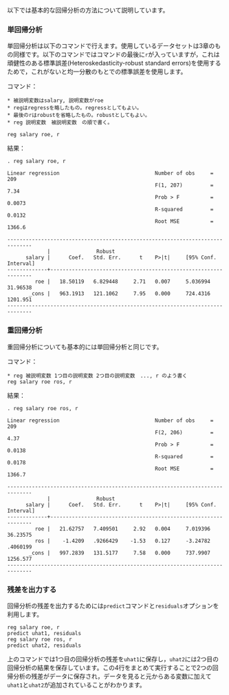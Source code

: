 以下では基本的な回帰分析の方法について説明しています。

### 単回帰分析

単回帰分析は以下のコマンドで行えます。使用しているデータセットは3章のもの同様です。以下のコマンドではコマンドの最後に`r`が入っていますが，これは頑健性のある標準誤差(Heteroskedasticity-robust standard errors)を使用するためで，これがないと均一分散のもとでの標準誤差を使用します。

コマンド：
```
* 被説明変数はsalary, 説明変数がroe
* regはregressを略したもの。regressとしてもよい。
* 最後のrはrobustを省略したもの。robustとしてもよい。
* reg 説明変数　被説明変数　の順で書く。

reg salary roe, r
```

結果：
```
. reg salary roe, r

Linear regression                               Number of obs     =        209
                                                F(1, 207)         =       7.34
                                                Prob > F          =     0.0073
                                                R-squared         =     0.0132
                                                Root MSE          =     1366.6

------------------------------------------------------------------------------
             |               Robust
      salary |      Coef.   Std. Err.      t    P>|t|     [95% Conf. Interval]
-------------+----------------------------------------------------------------
         roe |   18.50119   6.829448     2.71   0.007     5.036994    31.96538
       _cons |   963.1913   121.1062     7.95   0.000     724.4316    1201.951
------------------------------------------------------------------------------
```

### 重回帰分析

重回帰分析についても基本的には単回帰分析と同じです。

コマンド：
```
* reg 被説明変数 1つ目の説明変数 2つ目の説明変数　..., r のよう書く
reg salary roe ros, r
```

結果：
```
. reg salary roe ros, r

Linear regression                               Number of obs     =        209
                                                F(2, 206)         =       4.37
                                                Prob > F          =     0.0138
                                                R-squared         =     0.0178
                                                Root MSE          =     1366.7

------------------------------------------------------------------------------
             |               Robust
      salary |      Coef.   Std. Err.      t    P>|t|     [95% Conf. Interval]
-------------+----------------------------------------------------------------
         roe |   21.62757   7.409501     2.92   0.004     7.019396    36.23575
         ros |    -1.4209   .9266429    -1.53   0.127     -3.24782    .4060199
       _cons |   997.2839   131.5177     7.58   0.000     737.9907    1256.577
------------------------------------------------------------------------------
```

### 残差を出力する

回帰分析の残差を出力するためには`predict`コマンドと`residuals`オプションを利用します。

```
reg salary roe, r
predict uhat1, residuals
reg salary roe ros, r
predict uhat2, residuals
```

上のコマンドでは1つ目の回帰分析の残差を`uhat1`に保存し，`uhat2`には2つ目の回帰分析の結果を保存しています。この4行をまとめて実行することで2つの回帰分析の残差がデータに保存され，データを見ると元からある変数に加えて`uhat1`と`uhat2`が追加されていることがわかります。